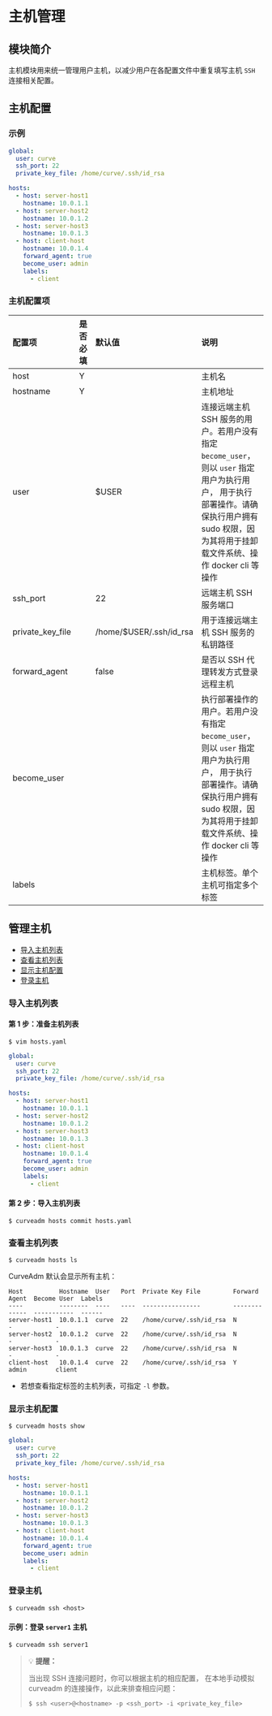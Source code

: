 主机管理
===

模块简介
---

主机模块用来统一管理用户主机，以减少用户在各配置文件中重复填写主机 `SSH` 连接相关配置。

主机配置
---

### 示例

```yaml
global:
  user: curve
  ssh_port: 22
  private_key_file: /home/curve/.ssh/id_rsa

hosts:
  - host: server-host1
    hostname: 10.0.1.1
  - host: server-host2
    hostname: 10.0.1.2
  - host: server-host3
    hostname: 10.0.1.3
  - host: client-host
    hostname: 10.0.1.4
    forward_agent: true
    become_user: admin
    labels:
      - client
```

### 主机配置项

| 配置项           | 是否必填 | 默认值                  | 说明                                                                                                                                                                                           |
| :---             | :---     | :---                    | :---                                                                                                                                                                                           |
| host             | Y        |                         | 主机名                                                                                                                                                                                         |
| hostname         | Y        |                         | 主机地址                                                                                                                                                                                       |
| user             |          | $USER                   | 连接远端主机 SSH 服务的用户。若用户没有指定 `become_user`，则以 `user` 指定用户为执行用户， 用于执行部署操作。请确保执行用户拥有 sudo 权限，因为其将用于挂卸载文件系统、操作 docker cli 等操作 |
| ssh_port         |          | 22                      | 远端主机 SSH 服务端口                                                                                                                                                                          |
| private_key_file |          | /home/$USER/.ssh/id_rsa | 用于连接远端主机 SSH 服务的私钥路径                                                                                                                                                            |
| forward_agent    |          | false                   | 是否以 SSH 代理转发方式登录远程主机                                                                                                                                                            |
| become_user      |          |                         | 执行部署操作的用户。若用户没有指定 `become_user`，则以 `user` 指定用户为执行用户， 用于执行部署操作。请确保执行用户拥有 sudo 权限，因为其将用于挂卸载文件系统、操作 docker cli 等操作          |
| labels           |          |                         | 主机标签。单个主机可指定多个标签                                                                                                                                                               |

管理主机
---

* [导入主机列表](#导入主机列表)
* [查看主机列表](#查看主机列表)
* [显示主机配置](#显示主机配置)
* [登录主机](#登录主机)

### 导入主机列表

#### 第 1 步：准备主机列表

```
$ vim hosts.yaml
```

```yaml
global:
  user: curve
  ssh_port: 22
  private_key_file: /home/curve/.ssh/id_rsa

hosts:
  - host: server-host1
    hostname: 10.0.1.1
  - host: server-host2
    hostname: 10.0.1.2
  - host: server-host3
    hostname: 10.0.1.3
  - host: client-host
    hostname: 10.0.1.4
    forward_agent: true
    become_user: admin
    labels:
      - client
```

#### 第 2 步：导入主机列表

```shell
$ curveadm hosts commit hosts.yaml
```

### 查看主机列表

```shell
$ curveadm hosts ls
```

CurveAdm 默认会显示所有主机：

```
Host          Hostname  User   Port  Private Key File         Forward Agent  Become User  Labels
----          --------  ----   ----  ----------------         -------------  -----------  ------
server-host1  10.0.1.1  curve  22    /home/curve/.ssh/id_rsa  N              -            -
server-host2  10.0.1.2  curve  22    /home/curve/.ssh/id_rsa  N              -            -
server-host3  10.0.1.3  curve  22    /home/curve/.ssh/id_rsa  N              -            -
client-host   10.0.1.4  curve  22    /home/curve/.ssh/id_rsa  Y              admin        client
```

* 若想查看指定标签的主机列表，可指定 `-l` 参数。

### 显示主机配置

```shell
$ curveadm hosts show
```

```yaml
global:
  user: curve
  ssh_port: 22
  private_key_file: /home/curve/.ssh/id_rsa

hosts:
  - host: server-host1
    hostname: 10.0.1.1
  - host: server-host2
    hostname: 10.0.1.2
  - host: server-host3
    hostname: 10.0.1.3
  - host: client-host
    hostname: 10.0.1.4
    forward_agent: true
    become_user: admin
    labels:
      - client
```

### 登录主机

```shell
$ curveadm ssh <host>
```

#### 示例：登录 `server1` 主机

```
$ curveadm ssh server1

```

> :bulb: **提醒：**
>
> 当出现 SSH 连接问题时，你可以根据主机的相应配置，
> 在本地手动模拟 curveadm 的连接操作，以此来排查相应问题：
> ```shell
> $ ssh <user>@<hostname> -p <ssh_port> -i <private_key_file>
> ```
